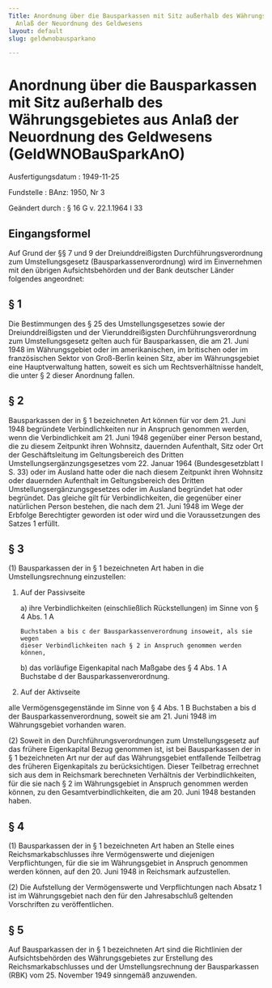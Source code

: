 ```yaml
---
Title: Anordnung über die Bausparkassen mit Sitz außerhalb des Währungsgebietes aus
  Anlaß der Neuordnung des Geldwesens
layout: default
slug: geldwnobausparkano

---
```


# Anordnung über die Bausparkassen mit Sitz außerhalb des Währungsgebietes aus Anlaß der Neuordnung des Geldwesens (GeldWNOBauSparkAnO)

Ausfertigungsdatum
:   1949-11-25

Fundstelle
:   BAnz: 1950, Nr 3

Geändert durch
:   § 16 G v. 22.1.1964 I 33


## Eingangsformel

Auf Grund der §§ 7 und 9 der Dreiunddreißigsten
Durchführungsverordnung zum Umstellungsgesetz
(Bausparkassenverordnung) wird im Einvernehmen mit den übrigen
Aufsichtsbehörden und der Bank deutscher Länder folgendes angeordnet:


## § 1

Die Bestimmungen des § 25 des Umstellungsgesetzes sowie der
Dreiunddreißigsten und der Vierunddreißigsten Durchführungsverordnung
zum Umstellungsgesetz gelten auch für Bausparkassen, die am 21. Juni
1948 im Währungsgebiet oder im amerikanischen, im britischen oder im
französischen Sektor von Groß-Berlin keinen Sitz, aber im
Währungsgebiet eine Hauptverwaltung hatten, soweit es sich um
Rechtsverhältnisse handelt, die unter § 2 dieser Anordnung fallen.


## § 2

Bausparkassen der in § 1 bezeichneten Art können für vor dem 21. Juni
1948 begründete Verbindlichkeiten nur in Anspruch genommen werden,
wenn die Verbindlichkeit am 21. Juni 1948 gegenüber einer Person
bestand, die zu diesem Zeitpunkt ihren Wohnsitz, dauernden Aufenthalt,
Sitz oder Ort der Geschäftsleitung im Geltungsbereich des Dritten
Umstellungsergänzungsgesetzes vom 22. Januar 1964 (Bundesgesetzblatt I
S. 33) oder im Ausland hatte oder die nach diesem Zeitpunkt ihren
Wohnsitz oder dauernden Aufenthalt im Geltungsbereich des Dritten
Umstellungsergänzungsgesetzes oder im Ausland begründet hat oder
begründet. Das gleiche gilt für Verbindlichkeiten, die gegenüber einer
natürlichen Person bestehen, die nach dem 21. Juni 1948 im Wege der
Erbfolge Berechtigter geworden ist oder wird und die Voraussetzungen
des Satzes 1 erfüllt.


## § 3

(1) Bausparkassen der in § 1 bezeichneten Art haben in die
Umstellungsrechnung einzustellen:

1.  Auf der Passivseite

    a)  ihre Verbindlichkeiten (einschließlich Rückstellungen) im Sinne von §
        4 Abs. 1 A

        Buchstaben a bis c der Bausparkassenverordnung insoweit, als sie wegen
        dieser Verbindlichkeiten nach § 2 in Anspruch genommen werden können,


    b)  das vorläufige Eigenkapital nach Maßgabe des § 4 Abs. 1 A Buchstabe d
        der Bausparkassenverordnung.





2.  Auf der Aktivseite



alle Vermögensgegenstände im Sinne von § 4 Abs. 1 B Buchstaben a bis d
der Bausparkassenverordnung, soweit sie am 21. Juni 1948 im
Währungsgebiet vorhanden waren.

(2) Soweit in den Durchführungsverordnungen zum Umstellungsgesetz auf
das frühere Eigenkapital Bezug genommen ist, ist bei Bausparkassen der
in § 1 bezeichneten Art nur der auf das Währungsgebiet entfallende
Teilbetrag des früheren Eigenkapitals zu berücksichtigen. Dieser
Teilbetrag errechnet sich aus dem in Reichsmark berechneten Verhältnis
der Verbindlichkeiten, für die sie nach § 2 im Währungsgebiet in
Anspruch genommen werden können, zu den Gesamtverbindlichkeiten, die
am 20. Juni 1948 bestanden haben.


## § 4

(1) Bausparkassen der in § 1 bezeichneten Art haben an Stelle eines
Reichsmarkabschlusses ihre Vermögenswerte und diejenigen
Verpflichtungen, für die sie im Währungsgebiet in Anspruch genommen
werden können, auf den 20. Juni 1948 in Reichsmark aufzustellen.

(2) Die Aufstellung der Vermögenswerte und Verpflichtungen nach Absatz
1 ist im Währungsgebiet nach den für den Jahresabschluß geltenden
Vorschriften zu veröffentlichen.


## § 5

Auf Bausparkassen der in § 1 bezeichneten Art sind die Richtlinien der
Aufsichtsbehörden des Währungsgebietes zur Erstellung des
Reichsmarkabschlusses und der Umstellungsrechnung der Bausparkassen
(RBK) vom 25. November 1949 sinngemäß anzuwenden.

